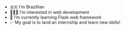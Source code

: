 - 🇧🇷 I'm Brazillian 
- 👨🏻‍💻 I’m interested in web development
- 🐍 I’m currently learning Flask web framework
- ✅ My goal is to land an internship and learn new skills! 

<!---
Gabriel-Rubinsztain/Gabriel-Rubinsztain is a ✨ special ✨ repository because its `README.md` (this file) appears on your GitHub profile.
You can click the Preview link to take a look at your changes.
--->
